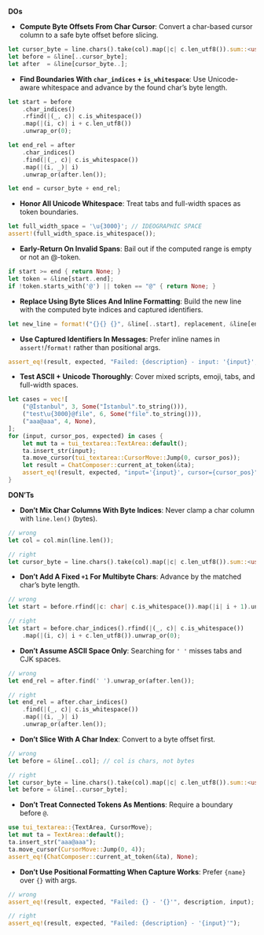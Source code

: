 **DOs**
- **Compute Byte Offsets From Char Cursor**: Convert a char-based cursor column to a safe byte offset before slicing.
```rust
let cursor_byte = line.chars().take(col).map(|c| c.len_utf8()).sum::<usize>();
let before = &line[..cursor_byte];
let after  = &line[cursor_byte..];
```

- **Find Boundaries With `char_indices` + `is_whitespace`**: Use Unicode-aware whitespace and advance by the found char’s byte length.
```rust
let start = before
    .char_indices()
    .rfind(|(_, c)| c.is_whitespace())
    .map(|(i, c)| i + c.len_utf8())
    .unwrap_or(0);

let end_rel = after
    .char_indices()
    .find(|(_, c)| c.is_whitespace())
    .map(|(i, _)| i)
    .unwrap_or(after.len());

let end = cursor_byte + end_rel;
```

- **Honor All Unicode Whitespace**: Treat tabs and full-width spaces as token boundaries.
```rust
let full_width_space = '\u{3000}'; // IDEOGRAPHIC SPACE
assert!(full_width_space.is_whitespace());
```

- **Early-Return On Invalid Spans**: Bail out if the computed range is empty or not an @-token.
```rust
if start >= end { return None; }
let token = &line[start..end];
if !token.starts_with('@') || token == "@" { return None; }
```

- **Replace Using Byte Slices And Inline Formatting**: Build the new line with the computed byte indices and captured identifiers.
```rust
let new_line = format!("{}{} {}", &line[..start], replacement, &line[end..]);
```

- **Use Captured Identifiers In Messages**: Prefer inline names in `assert!`/`format!` rather than positional args.
```rust
assert_eq!(result, expected, "Failed: {description} - input: '{input}', cursor: {cursor_pos}");
```

- **Test ASCII + Unicode Thoroughly**: Cover mixed scripts, emoji, tabs, and full-width spaces.
```rust
let cases = vec![
    ("@İstanbul", 3, Some("İstanbul".to_string())),
    ("test\u{3000}@file", 6, Some("file".to_string())),
    ("aaa@aaa", 4, None),
];
for (input, cursor_pos, expected) in cases {
    let mut ta = tui_textarea::TextArea::default();
    ta.insert_str(input);
    ta.move_cursor(tui_textarea::CursorMove::Jump(0, cursor_pos));
    let result = ChatComposer::current_at_token(&ta);
    assert_eq!(result, expected, "input='{input}', cursor={cursor_pos}");
}
```

**DON’Ts**
- **Don’t Mix Char Columns With Byte Indices**: Never clamp a char column with `line.len()` (bytes).
```rust
// wrong
let col = col.min(line.len());

// right
let cursor_byte = line.chars().take(col).map(|c| c.len_utf8()).sum::<usize>();
```

- **Don’t Add A Fixed `+1` For Multibyte Chars**: Advance by the matched char’s byte length.
```rust
// wrong
let start = before.rfind(|c: char| c.is_whitespace()).map(|i| i + 1).unwrap_or(0);

// right
let start = before.char_indices().rfind(|(_, c)| c.is_whitespace())
    .map(|(i, c)| i + c.len_utf8()).unwrap_or(0);
```

- **Don’t Assume ASCII Space Only**: Searching for `' '` misses tabs and CJK spaces.
```rust
// wrong
let end_rel = after.find(' ').unwrap_or(after.len());

// right
let end_rel = after.char_indices()
    .find(|(_, c)| c.is_whitespace())
    .map(|(i, _)| i)
    .unwrap_or(after.len());
```

- **Don’t Slice With A Char Index**: Convert to a byte offset first.
```rust
// wrong
let before = &line[..col]; // col is chars, not bytes

// right
let cursor_byte = line.chars().take(col).map(|c| c.len_utf8()).sum::<usize>();
let before = &line[..cursor_byte];
```

- **Don’t Treat Connected Tokens As Mentions**: Require a boundary before `@`.
```rust
use tui_textarea::{TextArea, CursorMove};
let mut ta = TextArea::default();
ta.insert_str("aaa@aaa");
ta.move_cursor(CursorMove::Jump(0, 4));
assert_eq!(ChatComposer::current_at_token(&ta), None);
```

- **Don’t Use Positional Formatting When Capture Works**: Prefer `{name}` over `{}` with args.
```rust
// wrong
assert_eq!(result, expected, "Failed: {} - '{}'", description, input);

// right
assert_eq!(result, expected, "Failed: {description} - '{input}'");
```